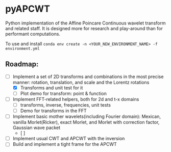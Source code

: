 # pyAPCWT
Python implementation of the Affine Poincare Continuous wavelet transform and related staff. It is designed more for research and play-around than for performant computations. 

To use and install
`conda env create -n <YOUR_NEW_ENVIRONMENT_NAME> -f environment.yml`

## Roadmap:
- [ ] Implement a set of 2D transforms and combinations in the most precise manner: rotation, translation, and scale and the Lorentz rotations
  - [X] Transforms and unit test for it
  - [ ] Plot demo for transform: point & function  
- [ ] Implement FFT-related helpers, both for 2d and t-x domains
  - [ ] transforms, inverse, frequencies, unit tests 
  - [ ] Demo for transforms in the FFT  
- [ ] Implement basic mother wavelets(including Fourier domain): Mexican, vanilla Morlet(Ricker), exact Morlet, and Morlet with correction factor, Gaussian wave packet
  - [ ]  
- [ ] Implement usual CWT and APCWT with the inversion
- [ ] Build and implement a tight frame for the APCWT
